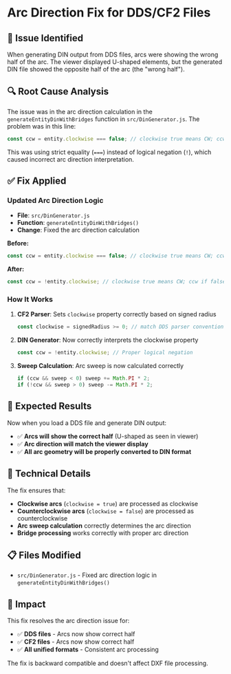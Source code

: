 # Arc Direction Fix for DDS/CF2 Files

## 🐛 **Issue Identified**

When generating DIN output from DDS files, arcs were showing the wrong half of the arc. The viewer displayed U-shaped elements, but the generated DIN file showed the opposite half of the arc (the "wrong half").

## 🔍 **Root Cause Analysis**

The issue was in the arc direction calculation in the `generateEntityDinWithBridges` function in `src/DinGenerator.js`. The problem was in this line:

```javascript
const ccw = entity.clockwise === false; // clockwise true means CW; ccw if false
```

This was using strict equality (`===`) instead of logical negation (`!`), which caused incorrect arc direction interpretation.

## ✅ **Fix Applied**

### **Updated Arc Direction Logic**
- **File**: `src/DinGenerator.js`
- **Function**: `generateEntityDinWithBridges()`
- **Change**: Fixed the arc direction calculation

**Before:**
```javascript
const ccw = entity.clockwise === false; // clockwise true means CW; ccw if false
```

**After:**
```javascript
const ccw = !entity.clockwise; // clockwise true means CW; ccw if false
```

### **How It Works**

1. **CF2 Parser**: Sets `clockwise` property correctly based on signed radius
   ```javascript
   const clockwise = signedRadius >= 0; // match DDS parser convention
   ```

2. **DIN Generator**: Now correctly interprets the clockwise property
   ```javascript
   const ccw = !entity.clockwise; // Proper logical negation
   ```

3. **Sweep Calculation**: Arc sweep is now calculated correctly
   ```javascript
   if (ccw && sweep < 0) sweep += Math.PI * 2;
   if (!ccw && sweep > 0) sweep -= Math.PI * 2;
   ```

## 🎯 **Expected Results**

Now when you load a DDS file and generate DIN output:
- ✅ **Arcs will show the correct half** (U-shaped as seen in viewer)
- ✅ **Arc direction will match the viewer display**
- ✅ **All arc geometry will be properly converted to DIN format**

## 🔧 **Technical Details**

The fix ensures that:
- **Clockwise arcs** (`clockwise = true`) are processed as clockwise
- **Counterclockwise arcs** (`clockwise = false`) are processed as counterclockwise
- **Arc sweep calculation** correctly determines the arc direction
- **Bridge processing** works correctly with proper arc direction

## 📋 **Files Modified**

- `src/DinGenerator.js` - Fixed arc direction logic in `generateEntityDinWithBridges()`

## 🚀 **Impact**

This fix resolves the arc direction issue for:
- ✅ **DDS files** - Arcs now show correct half
- ✅ **CF2 files** - Arcs now show correct half  
- ✅ **All unified formats** - Consistent arc processing

The fix is backward compatible and doesn't affect DXF file processing.
